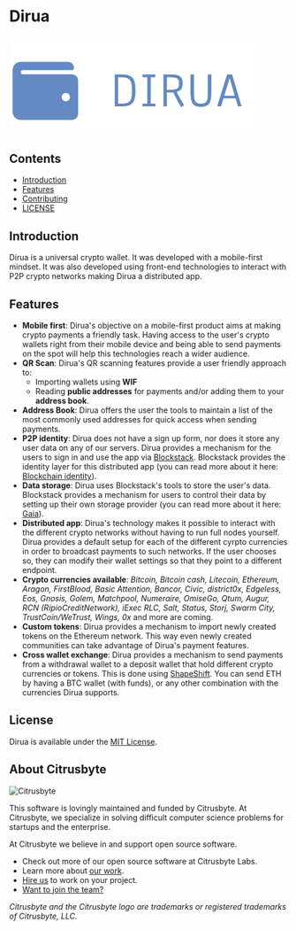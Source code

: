 # Dirua

## ![Dirua](docs/logo.png)

## Contents

- [Introduction](#introduction)
- [Features](#features)
- [Contributing](CONTRIBUTING.md)
- [LICENSE](LICENSE)

## Introduction

Dirua is a universal crypto wallet. It was developed with a mobile-first mindset. It was also developed using front-end technologies to interact with P2P crypto networks making Dirua a distributed app.

## Features

- **Mobile first**: Dirua's objective on a mobile-first product aims at making crypto payments a friendly task. Having access to the user's crypto wallets right from their mobile device and being able to send payments on the spot will help this technologies reach a wider audience.
- **QR Scan**: Dirua's QR scanning features provide a user friendly approach to:
  - Importing wallets using **WIF**
  - Reading **public addresses** for payments and/or adding them to your **address book**.
- **Address Book**: Dirua offers the user the tools to maintain a list of the most commonly used addresses for quick access when sending payments.
- **P2P identity**: Dirua does not have a sign up form, nor does it store any user data on any of our servers. Dirua provides a mechanism for the users to sign in and use the app via [Blockstack](https://blockstack.org/t). Blockstack provides the identity layer for this distributed app (you can read more about it here: [Blockchain identity](https://blockstack.org/posts/blockchain-identity)).
- **Data storage**: Dirua uses Blockstack's tools to store the user's data. Blockstack provides a mechanism for users to control their data by setting up their own storage provider (you can read more about it here: [Gaia](https://github.com/blockstack/gaia)).
- **Distributed app**: Dirua's technology makes it possible to interact with the different crypto networks without having to run full nodes yourself. Dirua provides a default setup for each of the different cyrpto currencies in order to broadcast payments to such networks. If the user chooses so, they can modify their wallet settings so that they point to a different endpoint.
- **Crypto currencies available**: _Bitcoin, Bitcoin cash, Litecoin, Ethereum, Aragon, FirstBlood, Basic Attention, Bancor, Civic, district0x, Edgeless, Eos, Gnosis, Golem, Matchpool, Numeraire, OmiseGo, Qtum, Augur, RCN (RipioCreditNetwork), iExec RLC, Salt, Status, Storj, Swarm City, TrustCoin/WeTrust, Wings, 0x_ and more are coming.
- **Custom tokens**: Dirua provides a mechanism to import newly created tokens on the Ethereum network. This way even newly created communities can take advantage of Dirua's payment features.
- **Cross wallet exchange**: Dirua provides a mechanism to send payments from a withdrawal wallet to a deposit wallet that hold different crypto currencies or tokens. This is done using [ShapeShift](https://shapeshift.io/). You can send ETH by having a BTC wallet (with funds), or any other combination with the currencies Dirua supports.


## License

Dirua is available under the [MIT License](https://github.com/citrusbyte/universal-wallet/blob/master/LICENSE).

## About Citrusbyte

![Citrusbyte](http://i.imgur.com/W6eISI3.png)

This software is lovingly maintained and funded by Citrusbyte.
At Citrusbyte, we specialize in solving difficult computer science problems for startups and the enterprise.

At Citrusbyte we believe in and support open source software.
* Check out more of our open source software at Citrusbyte Labs.
* Learn more about [our work](https://citrusbyte.com/portfolio).
* [Hire us](https://citrusbyte.com/contact) to work on your project.
* [Want to join the team?](http://careers.citrusbyte.com)

*Citrusbyte and the Citrusbyte logo are trademarks or registered trademarks of Citrusbyte, LLC.*
